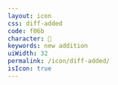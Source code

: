 ```yaml
---
layout: icon
css: diff-added
code: f06b
character: 
keywords: new addition
uiWidth: 32
permalink: /icon/diff-added/
isIcon: true
---
```

